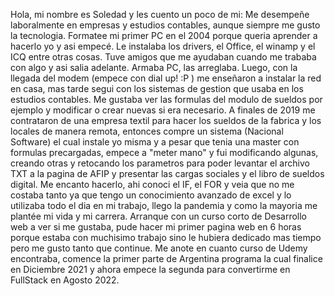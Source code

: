 Hola, mi nombre es Soledad y les cuento un poco de mi: 
Me desempeñe laboralmente en empresas y estudios contables, aunque siempre me gusto la tecnologia. Formatee mi primer PC en el 2004 porque queria aprender a hacerlo yo y asi 
empecé. Le instalaba los drivers, el Office, el winamp y el ICQ entre otras cosas. Tuve amigos que me ayudaban cuando me trababa con algo y asi salia adelante. Armaba PC, las arreglaba.
Luego, con la llegada del modem (empece con dial up! :P ) me enseñaron a instalar la red en casa, mas tarde segui con los sistemas de gestion que usaba en los estudios contables.
Me gustaba ver las formulas del modulo de sueldos por ejemplo y modificar o crear nuevas si era necesario. 
A finales de 2019 me contrataron de una empresa textil para hacer los sueldos de la fabrica y los locales de manera remota, entonces compre un sistema (Nacional Software) el cual 
instale yo misma y a pesar que tenia una master con formulas precargadas, empece a "meter mano" y fui modificando algunas, creando otras y retocando los parametros para poder
levantar el archivo TXT a la pagina de AFIP y presentar las cargas sociales y el libro de sueldos digital. 
Me encanto hacerlo, ahi conoci el IF, el FOR y veia que no me costaba tanto ya que tengo un conocimiento avanzado de excel y lo utilizaba todo el dia en mi trabajo, llego la 
pandemia y como la mayoria me plantée mi vida y mi carrera.
Arranque con un curso corto de Desarrollo web a ver si me gustaba, pude hacer mi primer pagina web en 6 horas porque estaba con muchisimo trabajo sino le hubiera dedicado mas tiempo
pero me gusto tanto que continue. Me anote en cuanto curso de Udemy encontraba, comence la primer parte de Argentina programa la cual finalice en Diciembre 2021 y ahora empece
la segunda para convertirme en FullStack en Agosto 2022.
